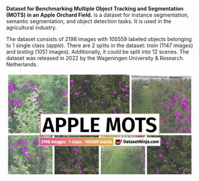 **Dataset for Benchmarking Multiple Object Tracking and Segmentation (MOTS) in an Apple Orchard Field.** is a dataset for instance segmentation, semantic segmentation, and object detection tasks. It is used in the agricultural industry. 

The dataset consists of 2198 images with 105559 labeled objects belonging to 1 single class (*apple*). There are 2 splits in the dataset: *train* (1147 images) and *testing* (1051 images). Additionally, it could be split into 12 scenes. The dataset was released in 2022 by the Wageningen University & Research. Netherlands.

<img src="https://github.com/dataset-ninja/apple-mots/raw/main/visualizations/poster.png">
